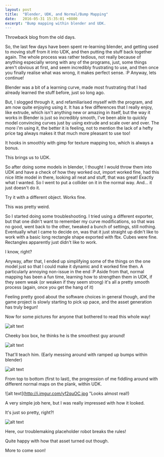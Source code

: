 ```yaml
---
layout: post
title:  "Blender, UDK, and Normal/Bump Mapping"
date:   2016-05-31 15:35:01 +0800
excerpt: "Bump mapping within blender and UDK.
---
```

<p>Throwback blog from the old days.</p>

<p>So, the last few days have been spent re-learning blender, and getting used to moving stuff from it into UDK, and then putting the stuff back together again. The whole process was rather tedious, not really because of anything especially wrong with any of the programs, just, some things aren't obvious at first, and seem incredibly frustrating to use, and then once you finally realise what was wrong, it makes perfect sense. :P Anyway, lets continue!</p>

<p>Blender was a bit of a learning curve, made most frustrating that I had already learned the stuff before, just so long ago.</p>

<p>But, I slogged through it, and refamiliarised myself with the program, and am now quite enjoying using it. It has a few differences that I really enjoy, like extrude, which isn't anything new or amazing in itself, but the way it works in Blender is just so incredibly smooth, I've been able to quickly model convincing curves just by using extrude and scale over and over. The more i'm using it, the better it is feeling, not to mention the lack of a hefty price tag always makes it that much more pleasant to use too!</p>

<p>It hooks in smoothly with gimp for texture mapping too, which is always a bonus.</p>

<p>This brings us to UDK.</p>
<p>So after doing some models in blender, I thought I would throw them into UDK and have a check of how they worked out, import worked fine, had this nice little model in there, looking all neat and stuff, that was great! Exactly what I wanted. So I went to put a collider on it in the normal way. And... it just doesn't do it.</p>
<p>Try it with a different object. Works fine.</p>
<p>This was pretty weird.</p>
<p>So I started doing some troubleshooting. I tried using a different exporter, but that one didn't want to remember my curve modifications, so that was no good, went back to the other, tweaked a bunch of settings, still nothing. Eventually what I came to decide on, was that it just straight up didn't like to work with a basic long rectangle shape exported with fbx. Cubes were fine. Rectangles apparently just didn't like to work.</p>

<p>I know, right?</p>

<p>Anyway, after that, I ended up simplifying some of the things on the one model just so that I could make it dynamic and it worked fine then. A particularly annoying non-issue in the end :P Aside from that, normal mapping has been a fun time, learning how to strengthen them in UDK, if they seem weak (or weaken if they seem strong) it's all a pretty smooth process (again, once you get the hang of it)</p>

<p>Feeling pretty good about the software choices in general though, and the game project is slowly starting to pick up pace, and the asset generation has truly begun!</p>

<p>Now for some pictures for anyone that bothered to read this whole way!</p>

![alt text](http://i.imgur.com/UrFTzQl.jpg "So Smooth")

<p>Cheeky box box, he thinks he is the smoothest guy around!</p>

![alt text](http://i.imgur.com/pQR3V4J.jpg "Ripples")

<p>That'll teach him. (Early messing around with ramped up bumps within blender)</p>

![alt text](http://i.imgur.com/yGLSw15.jpg "Plank City")

<p>From top to bottom (first to last), the progression of me fiddling around with different normal maps on the plank, within UDK.</p>


![alt text](http://i.imgur.com/yf2quOC.jpg "Looks almost real!)

<p>A very simple job here, but I was really impressed with how it looked.</p>
<p>It's just so pretty, right?!</p>

![alt text](http://i.imgur.com/Tfb2cES.jpg "Hohoho")

<p>Here, our troublemaking placeholder robot breaks the rules!</p>
<p>Quite happy with how that asset turned out though.</p>

<p>More to come soon!</p>
